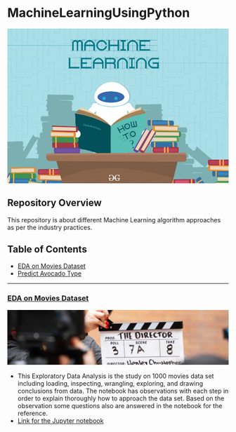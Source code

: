 # MachineLearningUsingPython

![image.png](Images/machineLearning3.png)
## Repository Overview
This repository is about different Machine Learning algorithm approaches as per the industry practices.
## Table of Contents
- [EDA on Movies Dataset](#section1)<br>
- [Predict Avocado Type](#section2)<br>

___
<a id=section1></a>
### [EDA on Movies Dataset](./EDAonMoviesDataset)
![image.jpg](Images/Movies.jpg)
- This Exploratory Data Analysis is the study on 1000 movies data set including loading, inspecting, wrangling, exploring, and drawing conclusions from data. The notebook has observations with each step in order to explain thoroughly how to approach the data set. Based on the observation some questions also are answered in the notebook for the reference.
- [Link for the Jupyter notebook](./EDAonMoviesDataset/EDAMoviesDataSet.ipynb)
